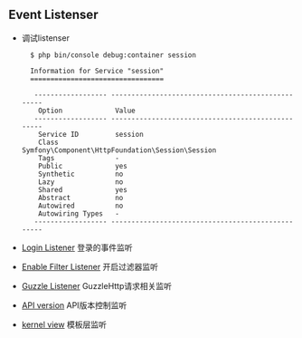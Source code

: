 ## Event Listenser
- 调试listenser

		$ php bin/console debug:container session

		Information for Service "session"
		=================================
		
		 ------------------ --------------------------------------------------
		  Option             Value
		 ------------------ --------------------------------------------------
		  Service ID         session
		  Class              Symfony\Component\HttpFoundation\Session\Session
		  Tags               -
		  Public             yes
		  Synthetic          no
		  Lazy               no
		  Shared             yes
		  Abstract           no
		  Autowired          no
		  Autowiring Types   -
		 ------------------ --------------------------------------------------
- [Login Listener](LoginListener.md) 登录的事件监听
- [Enable Filter Listener](EnableFilterListener.md) 开启过滤器监听
- [Guzzle Listener](GuzzleListener.md) GuzzleHttp请求相关监听
- [API version](ApiVersion.md) API版本控制监听
- [kernel view](kernel.view.md) 模板层监听

